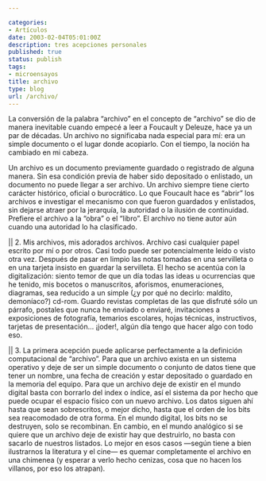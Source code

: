 ```yaml
---

categories:
- Artículos
date: 2003-02-04T05:01:00Z
description: tres acepciones personales
published: true
status: publish
tags:
- microensayos
title: archivo
type: blog
url: /archivo/
---
```


La conversión de la palabra “archivo” en el concepto de “archivo” se dio de manera inevitable cuando empecé a leer a Foucault y Deleuze, hace ya un par de décadas. Un archivo no significaba nada especial para mí: era un simple documento o el lugar donde acopiarlo. Con el tiempo, la noción ha cambiado en mi cabeza.

Un archivo es un documento previamente guardado o registrado de alguna manera. Sin esa condición previa de haber sido depositado o enlistado, un documento no puede llegar a ser archivo. Un archivo siempre tiene cierto carácter histórico, oficial o burocrático. Lo que Foucault hace es “abrir” los archivos e investigar el mecanismo con que fueron guardados y enlistados, sin dejarse atraer por la jerarquía, la autoridad o la ilusión de continuidad. Prefiere el archivo a la “obra” o el “libro”. El archivo no tiene autor aún cuando una autoridad lo ha clasificado.

|| 2. Mis archivos, mis adorados archivos. Archivo casi cualquier papel escrito por mí o por otros. Casi todo puede ser potencialmente leído o visto otra vez. Después de pasar en limpio las notas tomadas en una servilleta o en una tarjeta insisto en guardar la servilleta. El hecho se acentúa con la digitalización: siento temor de que un día todas las ideas u ocurrencias que he tenido, mis bocetos o manuscritos, aforismos, enumeraciones, diagramas, sea reducido a un simple (¿y por qué no decirlo: maldito, demoníaco?) cd-rom. Guardo revistas completas de las que disfruté sólo un párrafo, postales que nunca he enviado o enviaré, invitaciones a exposiciones de fotografía, temarios escolares, hojas técnicas, instructivos, tarjetas de presentación… ¡joder!, algún día tengo que hacer algo con todo eso.

|| 3. La primera acepción puede aplicarse perfectamente a la definición computacional de “archivo”. Para que un archivo exista en un sistema operativo y deje de ser un simple documento o conjunto de datos tiene que tener un nombre, una fecha de creación y estar depositado o guardado en la memoria del equipo. Para que un archivo deje de existir en el mundo digital basta con borrarlo del index o índice, así el sistema da por hecho que puede ocupar el espacio físico con un nuevo archivo. Los datos siguen ahí hasta que sean sobrescritos, o mejor dicho, hasta que el orden de los bits sea reacomodado de otra forma. En el mundo digital, los bits no se destruyen, solo se recombinan. En cambio, en el mundo analógico si se quiere que un archivo deje de existir hay que destruirlo, no basta con sacarlo de nuestros listados. Lo mejor en esos casos —según tiene a bien ilustrarnos la literatura y el cine— es quemar completamente el archivo en una chimenea (y esperar a verlo hecho cenizas, cosa que no hacen los villanos, por eso los atrapan).
